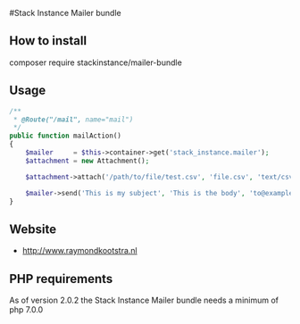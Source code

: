 #Stack Instance Mailer bundle

## How to install
composer require stackinstance/mailer-bundle

## Usage
```PHP
/**
 * @Route("/mail", name="mail")
 */
public function mailAction()
{
    $mailer     = $this->container->get('stack_instance.mailer');
    $attachment = new Attachment();

    $attachment->attach('/path/to/file/test.csv', 'file.csv', 'text/csv');

    $mailer->send('This is my subject', 'This is the body', 'to@example.org', 'from@example.org', 'cc@address.com', 'bcc@address.com', $attachment);
}
```

## Website
- http://www.raymondkootstra.nl

## PHP requirements
As of version 2.0.2 the Stack Instance Mailer bundle needs a minimum of php 7.0.0
